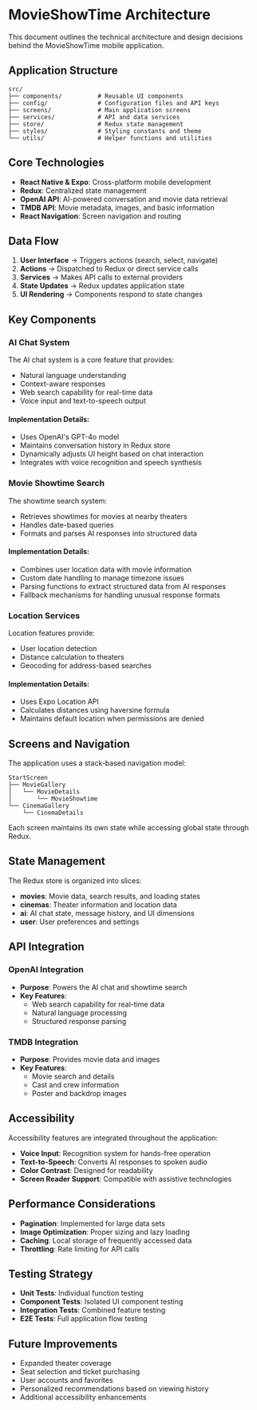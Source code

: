 # MovieShowTime Architecture

This document outlines the technical architecture and design decisions behind the MovieShowTime mobile application.

## Application Structure

```
src/
├── components/          # Reusable UI components
├── config/              # Configuration files and API keys
├── screens/             # Main application screens
├── services/            # API and data services
├── store/               # Redux state management 
├── styles/              # Styling constants and theme
└── utils/               # Helper functions and utilities
```

## Core Technologies

- **React Native & Expo**: Cross-platform mobile development
- **Redux**: Centralized state management
- **OpenAI API**: AI-powered conversation and movie data retrieval
- **TMDB API**: Movie metadata, images, and basic information
- **React Navigation**: Screen navigation and routing

## Data Flow

1. **User Interface** → Triggers actions (search, select, navigate)
2. **Actions** → Dispatched to Redux or direct service calls
3. **Services** → Makes API calls to external providers
4. **State Updates** → Redux updates application state
5. **UI Rendering** → Components respond to state changes

## Key Components

### AI Chat System

The AI chat system is a core feature that provides:
- Natural language understanding
- Context-aware responses
- Web search capability for real-time data
- Voice input and text-to-speech output

#### Implementation Details:
- Uses OpenAI's GPT-4o model
- Maintains conversation history in Redux store
- Dynamically adjusts UI height based on chat interaction
- Integrates with voice recognition and speech synthesis

### Movie Showtime Search

The showtime search system:
- Retrieves showtimes for movies at nearby theaters
- Handles date-based queries
- Formats and parses AI responses into structured data

#### Implementation Details:
- Combines user location data with movie information
- Custom date handling to manage timezone issues
- Parsing functions to extract structured data from AI responses
- Fallback mechanisms for handling unusual response formats

### Location Services

Location features provide:
- User location detection
- Distance calculation to theaters
- Geocoding for address-based searches

#### Implementation Details:
- Uses Expo Location API
- Calculates distances using haversine formula
- Maintains default location when permissions are denied

## Screens and Navigation

The application uses a stack-based navigation model:

```
StartScreen
├── MovieGallery
│   └── MovieDetails
│       └── MovieShowtime
└── CinemaGallery
    └── CinemaDetails
```

Each screen maintains its own state while accessing global state through Redux.

## State Management

The Redux store is organized into slices:

- **movies**: Movie data, search results, and loading states
- **cinemas**: Theater information and location data
- **ai**: AI chat state, message history, and UI dimensions
- **user**: User preferences and settings

## API Integration

### OpenAI Integration

- **Purpose**: Powers the AI chat and showtime search
- **Key Features**:
  - Web search capability for real-time data
  - Natural language processing
  - Structured response parsing

### TMDB Integration

- **Purpose**: Provides movie data and images
- **Key Features**:
  - Movie search and details
  - Cast and crew information
  - Poster and backdrop images

## Accessibility

Accessibility features are integrated throughout the application:

- **Voice Input**: Recognition system for hands-free operation
- **Text-to-Speech**: Converts AI responses to spoken audio
- **Color Contrast**: Designed for readability
- **Screen Reader Support**: Compatible with assistive technologies

## Performance Considerations

- **Pagination**: Implemented for large data sets
- **Image Optimization**: Proper sizing and lazy loading
- **Caching**: Local storage of frequently accessed data
- **Throttling**: Rate limiting for API calls

## Testing Strategy

- **Unit Tests**: Individual function testing
- **Component Tests**: Isolated UI component testing
- **Integration Tests**: Combined feature testing
- **E2E Tests**: Full application flow testing

## Future Improvements

- Expanded theater coverage
- Seat selection and ticket purchasing
- User accounts and favorites
- Personalized recommendations based on viewing history
- Additional accessibility enhancements 